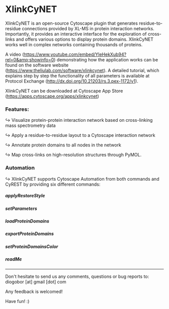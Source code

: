 # XlinkCyNET

XlinkCyNET is an open-source Cytoscape plugin that generates residue-to-residue connections provided by XL-MS in protein interaction networks. Importantly, it provides an interactive interface for the exploration of cross-links and offers various options to display protein domains. XlinkCyNET works well in complex networks containing thousands of proteins.

A video (https://www.youtube.com/embed/YleHekXub94?rel=0&amp;showinfo=0) demonstrating how the application works can be found on the software website (https://www.theliulab.com/software/xlinkcynet).
A detailed tutorial, which explains step by step the functionality of all parameters is available at Protocol Exchange (http://dx.doi.org/10.21203/rs.3.pex-1172/v1).

XlinkCyNET can be downloaded at Cytoscape App Store (https://apps.cytoscape.org/apps/xlinkcynet)

### Features:

↪ Visualize protein-protein interaction network based on cross-linking mass spectrometry data

↪ Apply a residue-to-residue layout to a Cytoscape interaction network

↪ Annotate protein domains to all nodes in the network

↪ Map cross-links on high-resolution structures through PyMOL.

### Automation

&#8618; XlinkCyNET supports Cytoscape Automation from both commands and CyREST by providing six different commands: <br/>

##### _applyRestoreStyle_
##### _setParameters_
##### _loadProteinDomains_
##### _exportProteinDomains_
##### _setProteinDomainsColor_
##### _readMe_

<hr/>

Don't hesitate to send us any comments, questions or bug reports to: diogobor [at] gmail [dot] com

Any feedback is welcomed!

Have fun! :)
